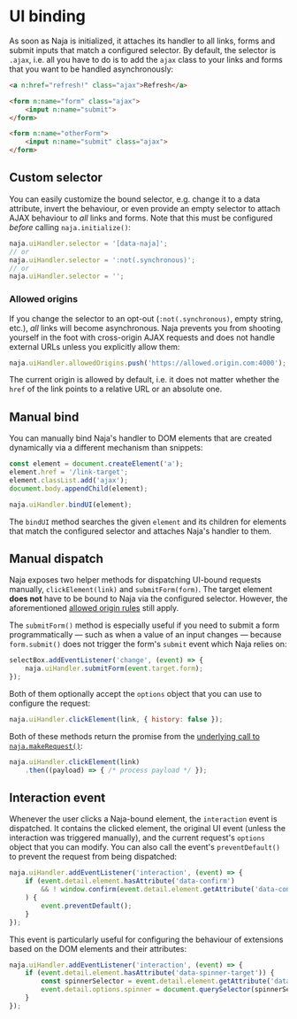 # UI binding

As soon as Naja is initialized, it attaches its handler to all links, forms and submit inputs that match a configured selector. By default, the selector is `.ajax`, i.e. all you have to do is to add the `ajax` class to your links and forms that you want to be handled asynchronously:

```html
<a n:href="refresh!" class="ajax">Refresh</a>

<form n:name="form" class="ajax">
    <input n:name="submit">
</form>

<form n:name="otherForm">
    <input n:name="submit" class="ajax">
</form>
```


## Custom selector

You can easily customize the bound selector, e.g. change it to a data attribute, invert the behaviour, or even provide an empty selector to attach AJAX behaviour to *all* links and forms. Note that this must be configured *before* calling `naja.initialize()`:

```js
naja.uiHandler.selector = '[data-naja]';
// or
naja.uiHandler.selector = ':not(.synchronous)';
// or
naja.uiHandler.selector = '';
```

### Allowed origins

If you change the selector to an opt-out (`:not(.synchronous)`, empty string, etc.), *all* links will become asynchronous. Naja prevents you from shooting yourself in the foot with cross-origin AJAX requests and does not handle external URLs unless you explicitly allow them:

```js
naja.uiHandler.allowedOrigins.push('https://allowed.origin.com:4000');
```

The current origin is allowed by default, i.e. it does not matter whether the `href` of the link points to a relative URL or an absolute one.


## Manual bind

You can manually bind Naja's handler to DOM elements that are created dynamically via a different mechanism than snippets:

```js
const element = document.createElement('a');
element.href = '/link-target';
element.classList.add('ajax');
document.body.appendChild(element);

naja.uiHandler.bindUI(element);
```

The `bindUI` method searches the given `element` and its children for elements that match the configured selector and attaches Naja's handler to them.


## Manual dispatch

Naja exposes two helper methods for dispatching UI-bound requests manually, `clickElement(link)` and `submitForm(form)`. The target element **does not** have to be bound to Naja via the configured selector. However, the aforementioned [allowed origin rules](#allowed-origins) still apply.

The `submitForm()` method is especially useful if you need to submit a form programmatically — such as when a value of an input changes — because `form.submit()` does not trigger the form's `submit` event which Naja relies on:

```js
selectBox.addEventListener('change', (event) => {
	naja.uiHandler.submitForm(event.target.form);
});
```

Both of them optionally accept the `options` object that you can use to configure the request:

```js
naja.uiHandler.clickElement(link, { history: false });
```

Both of these methods return the promise from the [underlying call to `naja.makeRequest()`](dispatch.md#handling-the-response):

```js
naja.uiHandler.clickElement(link)
	.then((payload) => { /* process payload */ });
```


## Interaction event

Whenever the user clicks a Naja-bound element, the `interaction` event is dispatched. It contains the clicked element, the original UI event (unless the interaction was triggered manually), and the current request's `options` object that you can modify. You can also call the event's `preventDefault()` to prevent the request from being dispatched:

```js
naja.uiHandler.addEventListener('interaction', (event) => {
	if (event.detail.element.hasAttribute('data-confirm')
        && ! window.confirm(event.detail.element.getAttribute('data-confirm'))
    ) {
		event.preventDefault();
	}
});
```

This event is particularly useful for configuring the behaviour of extensions based on the DOM elements and their attributes:

```js
naja.uiHandler.addEventListener('interaction', (event) => {
	if (event.detail.element.hasAttribute('data-spinner-target')) {
		const spinnerSelector = event.detail.element.getAttribute('data-spinner-target');
		event.detail.options.spinner = document.querySelector(spinnerSelector);
	}
});
```
